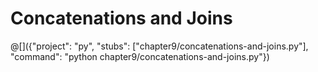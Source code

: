 # Concatenations and Joins

@[]({"project": "py", "stubs": ["chapter9/concatenations-and-joins.py"], "command": "python chapter9/concatenations-and-joins.py"})
